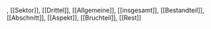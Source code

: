 , [[Sektor]], [[Drittel]], [[Allgemeine]], [[insgesamt]], [[Bestandteil]], [[Abschnitt]], [[Aspekt]], [[Bruchteil]], [[Rest]]